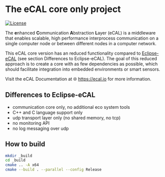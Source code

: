 
# The eCAL core only project

[![License](https://img.shields.io/github/license/continental/ecal.svg?style=flat)](LICENSE.txt)

The **e**nhanced **C**ommunication **A**bstraction **L**ayer (eCAL) is a middleware that enables scalable, high performance interprocess communication on a single computer node or between different nodes in a computer network. 

This eCAL core version has an reduced functionality compared to [Eclipse-eCAL](https://github.com/eclipse-ecal/ecal) (see section Differences to Eclipse-eCAL). The goal of this reduced approach is to create a core with as few dependencies as possible, which should facilitate integration into embedded environments or smart sensors.

Visit the eCAL Documentation at 🌐 https://ecal.io for more information.

## Differences to Eclipse-eCAL
  - communication core only, no additional eco system tools
  - C++ and C language support only
  - udp transport layer only (no shared memory, no tcp)
  - no monitoring API
  - no log messaging over udp

## How to build

```bash
mkdir _build
cd _build
cmake .. -A x64
cmake --build . --parallel --config Release
```
